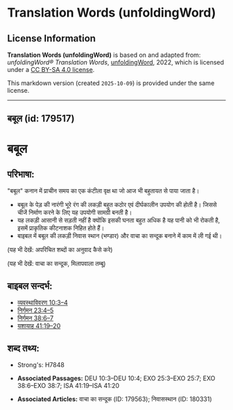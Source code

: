 # Translation Words (unfoldingWord)

## License Information

**Translation Words (unfoldingWord)** is based on and adapted from: _unfoldingWord® Translation Words_, [unfoldingWord](https://unfoldingword.org/utw), 2022, which is licensed under a [CC BY-SA 4.0 license](https://creativecommons.org/licenses/by-sa/4.0/legalcode.en).

This markdown version (created `2025-10-09`) is provided under the same license.



--------------------------------

## बबूल (id: 179517)

बबूल
====

परिभाषा:
--------

"बबूल" कनान में प्राचीन समय का एक कंटीला वृक्ष था जो आज भी बहुतायत से पाया जाता है।

* बबूल के पेड़ की नारंगी भूरे रंग की लकड़ी बहुत कठोर एवं दीर्घकालीन उपयोग की होती है। जिससे चीजें निर्माण करने के लिए यह उपयोगी सामग्री बनती है।
* यह लकड़ी आसानी से सड़ती नहीं है क्योंकि इसकी घनता बहुत अधिक है यह पानी को भी रोकती है, इसमें प्राकृतिक कीटनाशक निहित होते हैं।
* बाइबल में बबूल की लकड़ी निवास स्थान (भण्डार) और वाचा का सन्दूक बनाने में काम में ली गई थी।

(यह भी देखें: अपरिचित शब्दों का अनुवाद कैसे करे)

(यह भी देखें: वाचा का सन्दूक, मिलापवाला तम्बू)

बाइबल सन्दर्भ:
--------------

* [व्यवस्थाविवरण 10:3–4](https://ref.ly/Deut10:3-Deut10:4)
* [निर्गमन 23:4–5](https://ref.ly/Exod23:4-Exod23:5)
* [निर्गमन 38:6–7](https://ref.ly/Exod38:6-Exod38:7)
* [यशायाह 41:19–20](https://ref.ly/Isa41:19-Isa41:20)

शब्द तथ्य:
----------

* Strong's: H7848

* **Associated Passages:** DEU 10:3–DEU 10:4; EXO 25:3–EXO 25:7; EXO 38:6–EXO 38:7; ISA 41:19–ISA 41:20
* **Associated Articles:** वाचा का सन्दूक (ID: 179563); निवासस्थान (ID: 180331)

